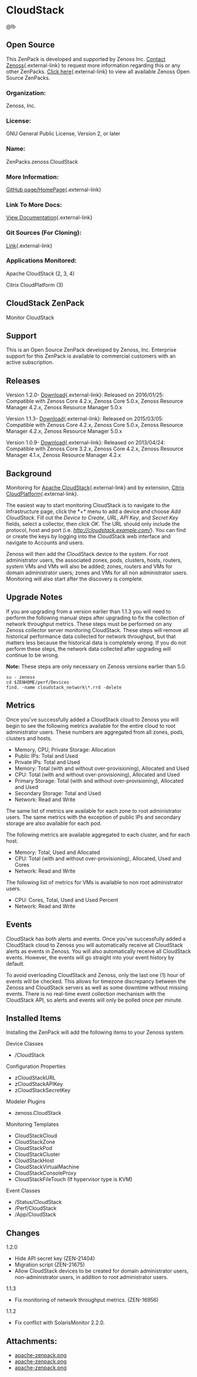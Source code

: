 # CloudStack

@lb[](img/zenpack-apache-zenpack.png)

## Open Source

This ZenPack is developed and supported by Zenoss Inc. [Contact Zenoss](https://tryit.zenoss.com/zenpack-contact/){.external-link} to
request more information regarding this or any other ZenPacks. [Click here](https://zenoss.com/product/zenpacks?f%5B0%5D=im_field_zenpack_category:1091){.external-link}
to view all available Zenoss Open Source ZenPacks.

### Organization:

Zenoss, Inc.

### License:

GNU General Public License, Version 2, or later

### Name:

ZenPacks.zenoss.CloudStack

### More Information:

[GitHub page/HomePage](https://github.com/zenoss/ZenPacks.zenoss.CloudStack){.external-link}

### Link To More Docs:

[View Documentation](https://github.com/zenoss/ZenPacks.zenoss.CloudStack#readme){.external-link}

### Git Sources (For Cloning):

[Link](https://github.com/zenoss/ZenPacks.zenoss.CloudStack.git){.external-link}

### Applications Monitored:

Apache CloudStack (2, 3, 4)

Citrix CloudPlatform (3)

## CloudStack ZenPack

Monitor CloudStack

## Support

This is an Open Source ZenPack developed by Zenoss, Inc. Enterprise
support for this ZenPack is available to commercial customers with an
active subscription.

## Releases

Version 1.2.0- [Download](https://storage.googleapis.com/zenpacks/ZenPacks.zenoss.CloudStack/1.2.0/ZenPacks.zenoss.CloudStack-1.2.0.egg){.external-link}:   Released on 2016/01/25:   Compatible with Zenoss Core 4.2.x, Zenoss Core 5.0.x, Zenoss
    Resource Manager 4.2.x, Zenoss Resource Manager 5.0.x

<!-- -->

Version 1.1.3- [Download](https://storage.googleapis.com/zenpacks/ZenPacks.zenoss.CloudStack/1.1.3/ZenPacks.zenoss.CloudStack-1.1.3.egg){.external-link}:   Released on 2015/03/05:   Compatible with Zenoss Core 4.2.x, Zenoss Core 5.0.x, Zenoss
    Resource Manager 4.2.x, Zenoss Resource Manager 5.0.x

<!-- -->

Version 1.0.9- [Download](https://storage.googleapis.com/zenpacks/ZenPacks.zenoss.CloudStack/1.0.9/ZenPacks.zenoss.CloudStack-1.0.9.egg){.external-link}:   Released on 2013/04/24:   Compatible with Zenoss Core 3.2.x, Zenoss Core 4.2.x, Zenoss
    Resource Manager 4.1.x, Zenoss Resource Manager 4.2.x

## Background

Monitoring for [Apache CloudStack](http://incubator.apache.org/cloudstack/){.external-link} and
by extension, [Citrix CloudPlatform](http://www.citrix.com/products/cloudplatform/overview.html){.external-link}.

The easiest way to start monitoring CloudStack is to navigate to the
Infrastructure page, click the \*+\* menu to add a device and choose
*Add CloudStack*. Fill out the *Device to Create*, *URL*, *API Key*, and
*Secret Key* fields, select a collector, then click *OK*. The URL should
only include the protocol, host and port (i.e.
*<http://cloudstack.example.com/>*). You can find or create the keys by
logging into the CloudStack web interface and navigate to Accounts and
users.

Zenoss will then add the CloudStack device to the system. For root
administrator users, the associated zones, pods, clusters, hosts,
routers, system VMs and VMs will also be added; zones, routers and VMs
for domain administrator users; zones and VMs for all non administrator
users. Monitoring will also start after the discovery is complete.

## Upgrade Notes

If you are upgrading from a version earlier than 1.1.3 you will need to
perform the following manual steps after upgrading to fix the collection
of network throughput metrics. These steps must be performed on any
Zenoss collector server monitoring CloudStack. These steps will remove
all historical performance data collected for network throughput, but
that matters less because the historical data is completely wrong. If
you do not perform these steps, the network data collected after
upgrading will continue to be wrong.

**Note:** These steps are only necessary on Zenoss versions earlier than
5.0.

    su - zenoss
    cd $ZENHOME/perf/Devices
    find. -name cloudstack_network\*.rrd -delete

## Metrics

Once you've successfully added a CloudStack cloud to Zenoss you will
begin to see the following metrics available for the entire cloud to
root administrator users. These numbers are aggregated from all zones,
pods, clusters and hosts.

-   Memory, CPU, Private Storage: Allocation
-   Public IPs: Total and Used
-   Private IPs: Total and Used
-   Memory: Total (with and without over-provisioning), Allocated and
    Used
-   CPU: Total (with and without over-provisioning), Allocated and Used
-   Primary Storage: Total (with and without over-provisioning),
    Allocated and Used
-   Secondary Storage: Total and Used
-   Network: Read and Write

The same list of metrics are available for each zone to root
administrator users. The same metrics with the exception of public IPs
and secondary storage are also available for each pod.

The following metrics are available aggregated to each cluster, and for
each host.

-   Memory: Total, Used and Allocated
-   CPU: Total (with and without over-provisioning), Allocated, Used and
    Cores
-   Network: Read and Write

The following list of metrics for VMs is available to non root
administrator users.

-   CPU: Cores, Total, Used and Used Percent
-   Network: Read and Write

## Events

CloudStack has both alerts and events. Once you've successfully added a
CloudStack cloud to Zenoss you will automatically receive all CloudStack
alerts as events in Zenoss. You will also automatically receive all
CloudStack events. However, the events will go straight into your event
history by default.

To avoid overloading CloudStack and Zenoss, only the last one (1) hour
of events will be checked. This allows for timezone discrepancy between
the Zenoss and CloudStack servers as well as some downtime without
missing events. There is no real-time event collection mechanism with
the CloudStack API, so alerts and events will only be polled once per
minute.

## Installed Items

Installing the ZenPack will add the following items to your Zenoss
system.

<dl markdown="1">
<dt markdown="1">
Device Classes
</dt>
</dl>

-   /CloudStack

<dl markdown="1">
<dt markdown="1">
Configuration Properties
</dt>
</dl>

-   zCloudStackURL
-   zCloudStackAPIKey
-   zCloudStackSecretKey

<dl markdown="1">
<dt markdown="1">
Modeler Plugins
</dt>
</dl>

-   zenoss.CloudStack

<dl markdown="1">
<dt markdown="1">
Monitoring Templates
</dt>
</dl>

-   CloudStackCloud
-   CloudStackZone
-   CloudStackPod
-   CloudStackCluster
-   CloudStackHost
-   CloudStackVirtualMachine
-   CloudStackConsoleProxy
-   CloudStackFileTouch (If hypervisor type is KVM)

<dl markdown="1">
<dt markdown="1">
Event Classes
</dt>
</dl>

-   /Status/CloudStack
-   /Perf/CloudStack
-   /App/CloudStack

## Changes

<dl markdown="1">
<dt markdown="1">
1.2.0
</dt>
</dl>

-   Hide API secret key (ZEN-21404)
-   Migration script (ZEN-21675)
-   Allow CloudStack devices to be created for domain administrator
    users, non-administrator users, in addition to root administrator
    users.

<dl markdown="1">
<dt markdown="1">
1.1.3
</dt>
</dl>

-   Fix monitoring of network throughput metrics. (ZEN-16956)

<dl markdown="1">
<dt markdown="1">
1.1.2
</dt>
</dl>

-   Fix conflict with SolarisMonitor 2.2.0.

## Attachments:

-   [apache-zenpack.png](img/zenpack-apache-zenpack.png)
-   [apache-zenpack.png](img/zenpack-apache-zenpack.png)
-   [apache-zenpack.png](img/zenpack-apache-zenpack.png)

